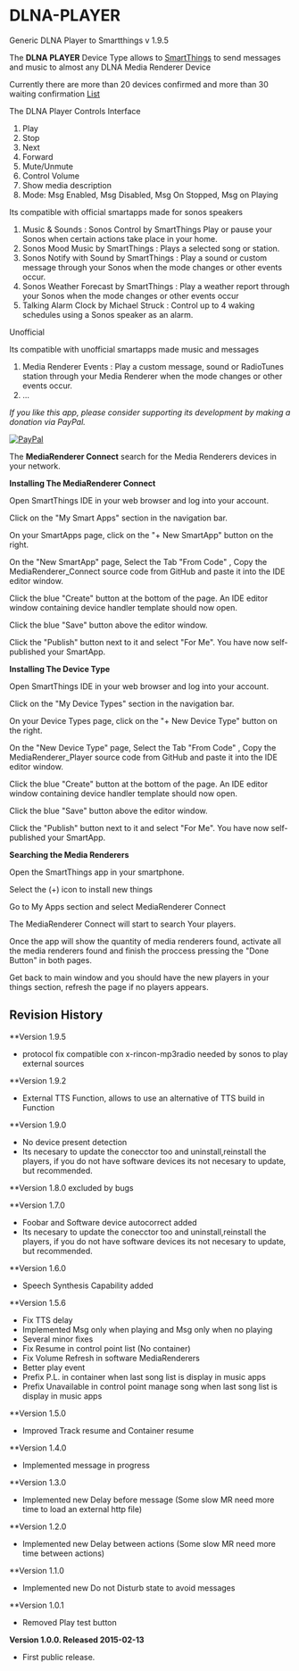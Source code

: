 # DLNA-PLAYER 
Generic DLNA Player to Smartthings v 1.9.5

The **DLNA PLAYER** Device Type allows to [SmartThings](http://www.smartthings.com) to send messages and music to almost any DLNA Media Renderer Device

Currently there are more than 20 devices confirmed and more than 30 waiting confirmation [List](https://community.smartthings.com/t/working-speakers-20-devices-confirmed-31-waiting-confirmation-last-addition-heos-7-help-us-to-increase-the-list/12107/)


The DLNA Player Controls Interface

1. Play
2. Stop
3. Next 
4. Forward
5. Mute/Unmute
6. Control Volume
7. Show media description
8. Mode: Msg Enabled, Msg Disabled, Msg On Stopped, Msg on Playing



Its compatible with official smartapps made for sonos speakers

 1. Music & Sounds : Sonos Control by SmartThings Play or pause your Sonos when certain actions take place in your home.
 2. Sonos Mood Music by SmartThings : Plays a selected song or station. 
 3. Sonos Notify with Sound by SmartThings : Play a sound or custom message through your Sonos when the mode changes or other events occur.
 4. Sonos Weather Forecast by SmartThings : Play a weather report through your Sonos when the mode changes or other events occur
 5. Talking Alarm Clock by Michael Struck : Control up to 4 waking schedules using a Sonos speaker as an alarm.
 
Unofficial 

Its compatible with  unofficial smartapps made music and messages

1. Media Renderer Events : Play a custom message, sound or RadioTunes station through your Media Renderer when the mode changes or other events occur.
2. ...


*If you like this app, please consider supporting its development by making a
donation via PayPal.*

[![PayPal](https://www.paypalobjects.com/en_US/i/btn/btn_donate_LG.gif)](https://www.paypal.com/cgi-bin/webscr?cmd=_s-xclick&hosted_button_id=A6XBY99S5FECL)

The **MediaRenderer Connect** search for the Media Renderers devices in your network.



**Installing The MediaRenderer Connect**



Open SmartThings IDE in your web browser and log into your account.

Click on the "My Smart Apps" section in the navigation bar.

On your SmartApps page, click on the "+ New SmartApp" button on the right.

On the "New SmartApp" page, Select the Tab "From Code" , Copy the MediaRenderer_Connect source code from GitHub and paste it into the IDE editor window.

Click the blue "Create" button at the bottom of the page. An IDE editor window containing device handler template should now open.

Click the blue "Save" button above the editor window.

Click the "Publish" button next to it and select "For Me". You have now self-published your SmartApp.



**Installing The Device Type**


Open SmartThings IDE in your web browser and log into your account.

Click on the "My Device Types" section in the navigation bar.

On your Device Types page, click on the "+ New Device Type" button on the right.

On the "New Device Type" page, Select the Tab "From Code" , Copy the MediaRenderer_Player source code from GitHub and paste it into the IDE editor window.

Click the blue "Create" button at the bottom of the page. An IDE editor window containing device handler template should now open.

Click the blue "Save" button above the editor window.

Click the "Publish" button next to it and select "For Me". You have now self-published your SmartApp.


**Searching the Media Renderers**


Open the SmartThings app in your smartphone.

Select the (+) icon to install new things

Go to My Apps section and select MediaRenderer Connect

The MediaRenderer Connect will start to search Your players.

Once the app will show the quantity of media renderers found, activate all the media renderers found and finish the proccess pressing the "Done Button" in both pages.

Get back to main window and you should have the new players in your things section, refresh the page if no players appears.

Revision History
----------------
**Version 1.9.5
* protocol fix compatible con x-rincon-mp3radio needed by sonos to play external sources

**Version 1.9.2
* External TTS Function, allows to use an alternative of TTS build in Function

**Version 1.9.0
* No device present detection
* Its necesary to update the conecctor too and uninstall,reinstall the players, if you do not have software devices its not necesary to update, but recommended.

**Version 1.8.0
excluded by bugs

**Version 1.7.0
* Foobar and Software device autocorrect added
* Its necesary to update the conecctor too and uninstall,reinstall the players, if you do not have software devices its not necesary to update, but recommended.

**Version 1.6.0
* Speech Synthesis Capability added

**Version 1.5.6 
* Fix TTS delay 
* Implemented Msg only when playing and Msg only when no playing
* Several minor fixes
* Fix Resume in control point list (No container)
* Fix Volume Refresh in software MediaRenderers
* Better play event
* Prefix P.L. in container when last song list is display in music apps 
* Prefix Unavailable in control point manage song when last song list is display in music apps 

**Version 1.5.0 
* Improved Track resume and Container resume

**Version 1.4.0 
* Implemented message in progress

**Version 1.3.0 
* Implemented new Delay before message (Some slow MR need more time to load an external http file)

**Version 1.2.0 
* Implemented new Delay between actions (Some slow MR need more time between actions)

**Version 1.1.0 
* Implemented new Do not Disturb state to avoid messages 

**Version 1.0.1 
* Removed Play test button

**Version 1.0.0. Released 2015-02-13**
* First public release.

